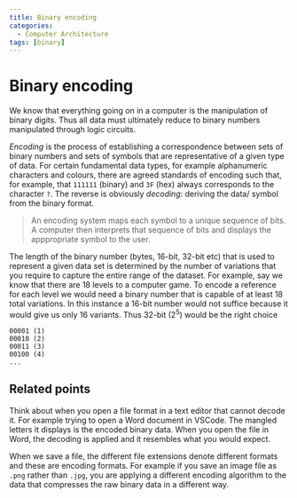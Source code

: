 ```yaml
---
title: Binary encoding
categories:
  - Computer Architecture
tags: [binary]
---
```


# Binary encoding

We know that everything going on in a computer is the manipulation of binary digits. Thus all data must ultimately reduce to binary numbers manipulated through logic circuits.

_Encoding_ is the process of establishing a correspondence between sets of binary numbers and sets of symbols that are representative of a given type of data. For certain fundamental data types, for example alphanumeric characters and colours, there are agreed standards of encoding such that, for example, that `111111` (binary) and `3F` (hex) always corresponds to the character `?`. The reverse is obviously _decoding_: deriving the data/ symbol from the binary format.

> An encoding system maps each symbol to a unique sequence of bits. A computer then interprets that sequence of bits and displays the apppropriate symbol to the user.

The length of the binary number (bytes, 16-bit, 32-bit etc) that is used to represent a given data set is determined by the number of variations that you require to capture the entire range of the dataset. For example, say we know that there are 18 levels to a computer game. To encode a reference for each level we would need a binary number that is capable of at least 18 total variations. In this instance a 16-bit number would not suffice because it would give us only 16 variants. Thus 32-bit ($2^{5}$) would be the right choice

```
00001 (1)
00010 (2)
00011 (3)
00100 (4)
...
```

## Related points

Think about when you open a file format in a text editor that cannot decode it. For example trying to open a Word document in VSCode. The mangled letters it displays is the encoded binary data. When you open the file in Word, the decoding is applied and it resembles what you would expect.

When we save a file, the different file extensions denote different formats and these are encoding formats. For example if you save an image file as `.png` rather than `.jpg`, you are applying a different encoding algorithm to the data that compresses the raw binary data in a different way.
